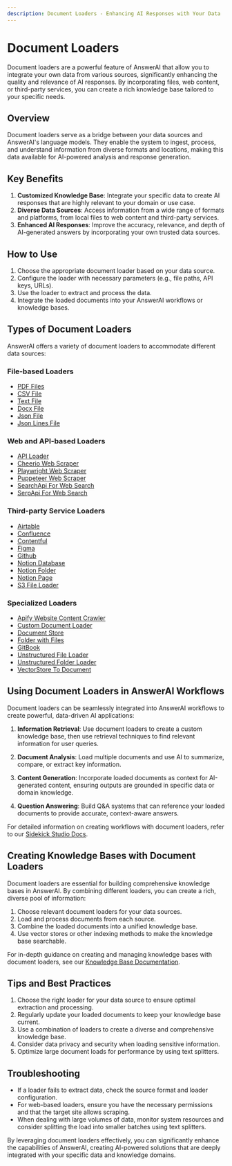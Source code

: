 ```yaml
---
description: Document Loaders - Enhancing AI Responses with Your Data
---
```


# Document Loaders

Document loaders are a powerful feature of AnswerAI that allow you to integrate your own data from various sources, significantly enhancing the quality and relevance of AI responses. By incorporating files, web content, or third-party services, you can create a rich knowledge base tailored to your specific needs.

## Overview

Document loaders serve as a bridge between your data sources and AnswerAI's language models. They enable the system to ingest, process, and understand information from diverse formats and locations, making this data available for AI-powered analysis and response generation.

## Key Benefits

1. **Customized Knowledge Base**: Integrate your specific data to create AI responses that are highly relevant to your domain or use case.
2. **Diverse Data Sources**: Access information from a wide range of formats and platforms, from local files to web content and third-party services.
3. **Enhanced AI Responses**: Improve the accuracy, relevance, and depth of AI-generated answers by incorporating your own trusted data sources.

## How to Use

1. Choose the appropriate document loader based on your data source.
2. Configure the loader with necessary parameters (e.g., file paths, API keys, URLs).
3. Use the loader to extract and process the data.
4. Integrate the loaded documents into your AnswerAI workflows or knowledge bases.

## Types of Document Loaders

AnswerAI offers a variety of document loaders to accommodate different data sources:

### File-based Loaders

-   [PDF Files](pdf-file.md)
-   [CSV File](csv-file.md)
-   [Text File](text-file.md)
-   [Docx File](docx-file.md)
-   [Json File](json-file.md)
-   [Json Lines File](json-lines-file.md)

### Web and API-based Loaders

-   [API Loader](api-loader.md)
-   [Cheerio Web Scraper](cheerio-web-scraper.md)
-   [Playwright Web Scraper](playwright-web-scraper.md)
-   [Puppeteer Web Scraper](puppeteer-web-scraper.md)
-   [SearchApi For Web Search](searchapi-for-web-search.md)
-   [SerpApi For Web Search](serpapi-for-web-search.md)

### Third-party Service Loaders

-   [Airtable](airtable.md)
-   [Confluence](confluence.md)
-   [Contentful](contentful.md)
-   [Figma](figma.md)
-   [Github](github.md)
-   [Notion Database](notion-database.md)
-   [Notion Folder](notion-folder.md)
-   [Notion Page](notion-page.md)
-   [S3 File Loader](s3-file-loader.md)

### Specialized Loaders

-   [Apify Website Content Crawler](apify-website-content-crawler.md)
-   [Custom Document Loader](custom-document-loader.md)
-   [Document Store](document-store.md)
-   [Folder with Files](folder-with-files.md)
-   [GitBook](gitbook.md)
-   [Unstructured File Loader](unstructured-file-loader.md)
-   [Unstructured Folder Loader](unstructured-folder-loader.md)
-   [VectorStore To Document](vectorstore-to-document.md)

## Using Document Loaders in AnswerAI Workflows

Document loaders can be seamlessly integrated into AnswerAI workflows to create powerful, data-driven AI applications:

1. **Information Retrieval**: Use document loaders to create a custom knowledge base, then use retrieval techniques to find relevant information for user queries.

2. **Document Analysis**: Load multiple documents and use AI to summarize, compare, or extract key information.

3. **Content Generation**: Incorporate loaded documents as context for AI-generated content, ensuring outputs are grounded in specific data or domain knowledge.

4. **Question Answering**: Build Q&A systems that can reference your loaded documents to provide accurate, context-aware answers.

For detailed information on creating workflows with document loaders, refer to our [Sidekick Studio Docs](../../../sidekick-studio).

## Creating Knowledge Bases with Document Loaders

Document loaders are essential for building comprehensive knowledge bases in AnswerAI. By combining different loaders, you can create a rich, diverse pool of information:

1. Choose relevant document loaders for your data sources.
2. Load and process documents from each source.
3. Combine the loaded documents into a unified knowledge base.
4. Use vector stores or other indexing methods to make the knowledge base searchable.

For in-depth guidance on creating and managing knowledge bases with document loaders, see our [Knowledge Base Documentation](../../../knowledge-bases).

## Tips and Best Practices

1. Choose the right loader for your data source to ensure optimal extraction and processing.
2. Regularly update your loaded documents to keep your knowledge base current.
3. Use a combination of loaders to create a diverse and comprehensive knowledge base.
4. Consider data privacy and security when loading sensitive information.
5. Optimize large document loads for performance by using text splitters.

## Troubleshooting

-   If a loader fails to extract data, check the source format and loader configuration.
-   For web-based loaders, ensure you have the necessary permissions and that the target site allows scraping.
-   When dealing with large volumes of data, monitor system resources and consider splitting the load into smaller batches using text splitters.

By leveraging document loaders effectively, you can significantly enhance the capabilities of AnswerAI, creating AI-powered solutions that are deeply integrated with your specific data and knowledge domains.
